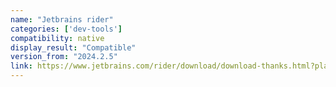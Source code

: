 ```yaml
---
name: "Jetbrains rider"
categories: ['dev-tools']
compatibility: native
display_result: "Compatible"
version_from: "2024.2.5"
link: https://www.jetbrains.com/rider/download/download-thanks.html?platform=windowsARM64
---
```


